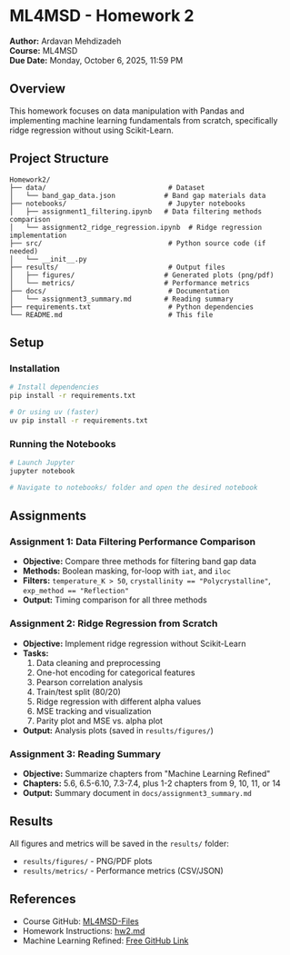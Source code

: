 # ML4MSD - Homework 2

**Author:** Ardavan Mehdizadeh  
**Course:** ML4MSD  
**Due Date:** Monday, October 6, 2025, 11:59 PM

## Overview

This homework focuses on data manipulation with Pandas and implementing machine learning fundamentals from scratch, specifically ridge regression without using Scikit-Learn.

## Project Structure

```
Homework2/
├── data/                              # Dataset
│   └── band_gap_data.json            # Band gap materials data
├── notebooks/                         # Jupyter notebooks
│   ├── assignment1_filtering.ipynb   # Data filtering methods comparison
│   └── assignment2_ridge_regression.ipynb  # Ridge regression implementation
├── src/                               # Python source code (if needed)
│   └── __init__.py
├── results/                           # Output files
│   ├── figures/                      # Generated plots (png/pdf)
│   └── metrics/                      # Performance metrics
├── docs/                              # Documentation
│   └── assignment3_summary.md        # Reading summary
├── requirements.txt                   # Python dependencies
└── README.md                          # This file
```

## Setup

### Installation

```bash
# Install dependencies
pip install -r requirements.txt

# Or using uv (faster)
uv pip install -r requirements.txt
```

### Running the Notebooks

```bash
# Launch Jupyter
jupyter notebook

# Navigate to notebooks/ folder and open the desired notebook
```

## Assignments

### Assignment 1: Data Filtering Performance Comparison
- **Objective:** Compare three methods for filtering band gap data
- **Methods:** Boolean masking, for-loop with `iat`, and `iloc`
- **Filters:** `temperature_K > 50`, `crystallinity == "Polycrystalline"`, `exp_method == "Reflection"`
- **Output:** Timing comparison for all three methods

### Assignment 2: Ridge Regression from Scratch
- **Objective:** Implement ridge regression without Scikit-Learn
- **Tasks:**
  1. Data cleaning and preprocessing
  2. One-hot encoding for categorical features
  3. Pearson correlation analysis
  4. Train/test split (80/20)
  5. Ridge regression with different alpha values
  6. MSE tracking and visualization
  7. Parity plot and MSE vs. alpha plot
- **Output:** Analysis plots (saved in `results/figures/`)

### Assignment 3: Reading Summary
- **Objective:** Summarize chapters from "Machine Learning Refined"
- **Chapters:** 5.6, 6.5-6.10, 7.3-7.4, plus 1-2 chapters from 9, 10, 11, or 14
- **Output:** Summary document in `docs/assignment3_summary.md`

## Results

All figures and metrics will be saved in the `results/` folder:
- `results/figures/` - PNG/PDF plots
- `results/metrics/` - Performance metrics (CSV/JSON)

## References

- Course GitHub: [ML4MSD-Files](https://github.com/d2r2group/ML4MSD-Files)
- Homework Instructions: [hw2.md](https://github.com/d2r2group/ML4MSD-Files/blob/main/Homework/Homework2/hw2.md)
- Machine Learning Refined: [Free GitHub Link](https://github.com/neonwatty/machine-learning-refined)